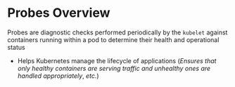 # Probes Overview

Probes are diagnostic checks performed periodically by the `kubelet` against containers running within a pod to determine their health and operational status

* Helps Kubernetes manage the lifecycle of applications (*Ensures that only healthy containers are serving traffic and unhealthy ones are handled appropriately*, *etc.*)